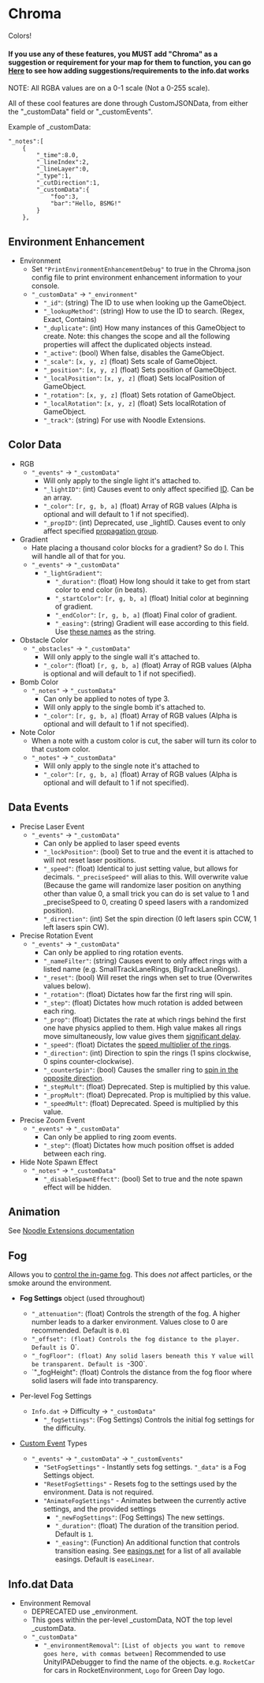 # Chroma

Colors!

#### If you use any of these features, you MUST add "Chroma" as a suggestion or requirement for your map for them to function, you can go [Here](https://github.com/Kylemc1413/SongCore/blob/master/README.md) to see how adding suggestions/requirements to the info.dat works

NOTE: All RGBA values are on a 0-1 scale (Not a 0-255 scale).

All of these cool features are done through CustomJSONData, from either the "_customData" field or "_customEvents".

Example of _customData:

    "_notes":[
        {
            "_time":8.0,
            "_lineIndex":2,
            "_lineLayer":0,
            "_type":1,
            "_cutDirection":1,
            "_customData":{
                "foo":3,
                "bar":"Hello, BSMG!"
            }
        },

## Environment Enhancement
* Environment
  * Set `"PrintEnvironmentEnhancementDebug"` to true in the Chroma.json config file to print environment enhancement information to your console.
  *  `"_customData"` -> `"_environment"`
     *  `"_id"`: (string) The ID to use when looking up the GameObject.
     *  `"_lookupMethod"`: (string) How to use the ID to search. (Regex, Exact, Contains)
     *  `"_duplicate"`: (int) How many instances of this GameObject to create. Note: this changes the scope and all the following properties will affect the duplicated objects instead.
     *  `"_active"`: (bool) When false, disables the GameObject.
     *  `"_scale"`: `[x, y, z]` (float) Sets scale of GameObject.
     *  `"_position"`: `[x, y, z]` (float) Sets position of GameObject.
     *  `"_localPosition"`: `[x, y, z]` (float) Sets localPosition of GameObject.
     *  `"_rotation"`: `[x, y, z]` (float) Sets rotation of GameObject.
     *  `"_localRotation"`: `[x, y, z]` (float) Sets localRotation of GameObject.
     *  `"_track"`: (string) For use with Noodle Extensions.

## Color Data
* RGB
  * `"_events"` -> `"_customData"`
    * Will only apply to the single light it's attached to.
    * `"_lightID"`: (int) Causes event to only affect specified [ID](https://streamable.com/dhs31). Can be an array.
    * `"_color"`: `[r, g, b, a]` (float) Array of RGB values (Alpha is optional and will default to 1 if not specified).
    * `"_propID"`: (int) Deprecated, use _lightID. Causes event to only affect specified [propagation group](https://streamable.com/byyda).
* Gradient
  * Hate placing a thousand color blocks for a gradient? So do I. This will handle all of that for you.
  * `"_events"` -> `"_customData"`
    * `"_lightGradient"`:
      * `"_duration"`: (float) How long should it take to get from start color to end color (in beats).
      * `"_startColor"`: `[r, g, b, a]` (float) Initial color at beginning of gradient.
      * `"_endColor"`: `[r, g, b, a]` (float) Final color of gradient.
      * `"_easing"`: (string) Gradient will ease according to this field. Use [these names](https://easings.net/en) as the string.
* Obstacle Color
  * `"_obstacles"` -> `"_customData"`
    * Will only apply to the single wall it's attached to.
    * `"_color"`: (float) `[r, g, b, a]` (float) Array of RGB values (Alpha is optional and will default to 1 if not specified).
* Bomb Color
  * `"_notes"` -> `"_customData"`
    * Can only be applied to notes of type 3.
    * Will only apply to the single bomb it's attached to.
    * `"_color"`: `[r, g, b, a]` (float) Array of RGB values (Alpha is optional and will default to 1 if not specified).
* Note Color
  * When a note with a custom color is cut, the saber will turn its color to that custom color.
  * `"_notes"` -> `"_customData"`
    * Will only apply to the single note it's attached to
    * `"_color"`: `[r, g, b, a]` (float) Array of RGB values (Alpha is optional and will default to 1 if not specified).
  
## Data Events
* Precise Laser Event
  * `"_events"` -> `"_customData"`
    * Can only be applied to laser speed events
    * `"_lockPosition"`: (bool) Set to true and the event it is attached to will not reset laser positions.
    * `"_speed"`: (float) Identical to just setting value, but allows for decimals. `"_preciseSpeed"` will alias to this. Will overwrite value (Because the game will randomize laser position on anything other than value 0, a small trick you can do is set value to 1 and _preciseSpeed to 0, creating 0 speed lasers with a randomized position).
    * `"_direction"`: (int) Set the spin direction (0 left lasers spin CCW, 1 left lasers spin CW).
* Precise Rotation Event
  * `"_events"` -> `"_customData"`
    * Can only be applied to ring rotation events.
    * `"_nameFilter"`: (string) Causes event to only affect rings with a listed name (e.g. SmallTrackLaneRings, BigTrackLaneRings).
    * `"_reset"`: (bool) Will reset the rings when set to true (Overwrites values below).
    * `"_rotation"`: (float) Dictates how far the first ring will spin.
    * `"_step"`: (float) Dictates how much rotation is added between each ring.
    * `"_prop"`: (float) Dictates the rate at which rings behind the first one have physics applied to them.  High value makes all rings move simultaneously, low value gives them [significant delay](https://streamable.com/vsdr9).
    * `"_speed"`: (float) Dictates the [speed multiplier of the rings](https://streamable.com/fxlse).
    * `"_direction"`: (int) Direction to spin the rings (1 spins clockwise, 0 spins counter-clockwise).
    * `"_counterSpin"`: (bool) Causes the smaller ring to [spin in the opposite direction](https://streamable.com/4duyy).
    * `"_stepMult"`: (float) Deprecated. Step is multiplied by this value.
    * `"_propMult"`: (float) Deprecated. Prop is multiplied by this value.
    * `"_speedMult"`: (float) Deprecated. Speed is multiplied by this value.
* Precise Zoom Event
  * `"_events"` -> `"_customData"`
    * Can only be applied to ring zoom events.
    * `"_step"`: (float) Dictates how much position offset is added between each ring.
* Hide Note Spawn Effect
  * `"_notes"` -> `"_customData"`
    * `"_disableSpawnEffect"`: (bool) Set to true and the note spawn effect will be hidden.
    
## Animation
See [Noodle Extensions documentation](https://github.com/Aeroluna/NoodleExtensions/blob/master/Documentation/AnimationDocs.md#_color)

## Fog
Allows you to [control the in-game fog](https://cdn.discordapp.com/attachments/587440801546502175/839749737670639626/unknown.png). This does *not* affect particles, or the smoke around the environment.

* **Fog Settings** object (used throughout)
  * `"_attenuation"`: (float) Controls the strength of the fog. A higher number leads to a darker environment. Values close to 0 are recommended. Default is `0.01`
  * `"_offset": (float) Controls the fog distance to the player. Default is `0`.
  * `"_fogFloor": (float) Any solid lasers beneath this Y value will be transparent. Default is `-300`.
  * `"_fogHeight": (float) Controls the distance from the fog floor where solid lasers will fade into transparency.

* Per-level Fog Settings
  * `Info.dat` -> Difficulty -> `"_customData"`
    * `"_fogSettings"`: (Fog Settings) Controls the initial fog settings for the difficulty.

* [Custom Event](https://github.com/Aeroluna/NoodleExtensions/blob/master/Documentation/AnimationDocs.md#custom-events) Types
  * `"_events"` -> `"_customData"` -> `"_customEvents"`
    * `"SetFogSettings"` - Instantly sets fog settings. `"_data"` is a Fog Settings object.
    * `"ResetFogSettings"` - Resets fog to the settings used by the environment. Data is not required.
    * `"AnimateFogSettings"` - Animates between the currently active settings, and the provided settings
      * `"_newFogSettings"`: (Fog Settings) The new settings.
      * `"_duration"`: (float) The duration of the transition period. Default is `1`.
      * `"_easing"`: (Function) An additional function that controls transition easing. See [easings.net](https://easings.net/) for a list of all available easings. Default is `easeLinear`.

## Info.dat Data
* Environment Removal
  * DEPRECATED use _environment.
  * This goes within the per-level _customData, NOT the top level _customData.
  * `"_customData"`
    * `"_environmentRemoval"`: `[List of objects you want to remove goes here, with commas between]` Recommended to use UnityIPADebugger to find the name of the objects. e.g. `RocketCar` for cars in RocketEnvironment, `Logo` for Green Day logo.
